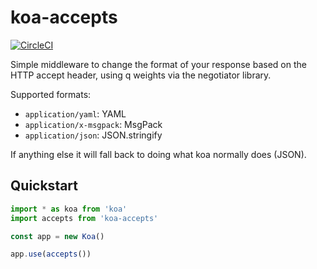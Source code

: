 # koa-accepts

[![CircleCI](https://circleci.com/gh/radiosilence/koa-accepts.svg?style=shield)](https://circleci.com/gh/radiosilence/koa-accepts)

Simple middleware to change the format of your response based on the HTTP accept header, using q weights via the negotiator library.

Supported formats:

  * `application/yaml`: YAML
  * `application/x-msgpack`: MsgPack
  * `application/json`: JSON.stringify

If anything else it will fall back to doing what koa normally does (JSON).

## Quickstart

```ts
import * as koa from 'koa'
import accepts from 'koa-accepts'

const app = new Koa()

app.use(accepts())
```